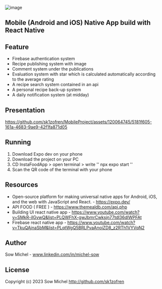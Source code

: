   ![image](https://github.com/sk1zofren/MobileProject/assets/120064745/9dc1472a-15c3-4fed-ae92-5bb3018e4d52)




Mobile (Android and iOS) Native App build with React Native
-
Feature
-
* Firebase authentication system
* Recipe publishing system with image
* Comment system under the publications
* Evaluation system with star which is calculated automatically according to the average rating
* A recipe search system contained in an api
* A personal recipe back-up system
* A daily notification system (at midday)
  
Presentation
-
https://github.com/sk1zofren/MobileProject/assets/120064745/5181f605-161a-4683-9ae9-42f1fa871d05

Running 
-
1) Download Expo dev on your phone 
2) Download the project on your PC
3) CD InstaFoodApp > open terminal > write '' npx expo start ''
4) Scan the QR code of the terminal with your phone 

Resources
-
* Open-source platform for making universal native apps for Android, iOS, and the web with JavaScript and React. - https://expo.dev/
* API FOOD ( FREE ) - https://www.themealdb.com/api.php
* Building UI react native app - https://www.youtube.com/watch?v=SMkR-iIGvwQ&list=PLQWFhX-gwJbmrCwksjn77tdl36dIWPFAt
* Firebase react native app - https://www.youtube.com/watch?v=TkuQAjnaSbM&list=PLqtWgQ5BRLPvaAnoiZD8_z2RTh1VYVqN2
  

Author
-
Sow Michel - www.linkedin.com/in/michel-sow

License
-
Copyright (c) 2023 Sow Michel http://github.com/sk1zofren







